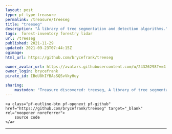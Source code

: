 ```yaml
---
layout: post
type: pf-type-treasure
permalink: /treasure/treeseg
title: "treeseg"
description: "A library of tree segmentation and detection algorithms."
tags:  forest-inventory forestry lidar
url: /treeseg
published: 2021-11-29
updated: 2021-09-23T07:44:15Z
ogimage: 
html_url: https://github.com/brycefrank/treeseg

owner_avatar_url: https://avatars.githubusercontent.com/u/24326298?v=4
owner_login: brycefrank
pirate_id: IBeU8hIYBAsSQSvVkyHuy

sharing:
    mastodon: "Treasure discovered: treeseg, A library of tree segmentation and detection algorithms."
---
```


<div class="text-center">

    
    <a class="pf-outline-btn pf-openext pf-github" href="https://github.com/brycefrank/treeseg" target="_blank" rel="noopener noreferrer">
        source code
    </a>
    
    

    
</div>





<div class="pf-night-sky-spacer">
    <div id="pf-night-sky" data-stars="13" data-owner="brycefrank" data-repo="treeseg">
        <div id="pf-open-dialog" class="pf-meta-star pf-star-todo"></div>
        <dialog id="pf-star-dialog">
            Star this Repository to putt a smile on the Developers face.
            <br/>
            <div class="pf-row">
                <div class="pf-grow"></div>
                <div><a class="pf-unterlines" href="https://github.com/brycefrank/treeseg" target="_blank">VISIT REPOSITORY</a></div>
            </div>
        </dialog>
    </div>
</div>

<hr class="gf-seperator">
